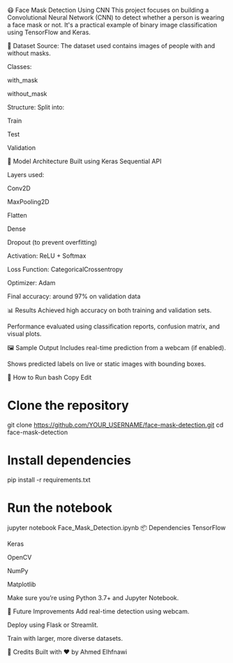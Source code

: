 😷 Face Mask Detection Using CNN
This project focuses on building a Convolutional Neural Network (CNN) to detect whether a person is wearing a face mask or not. It's a practical example of binary image classification using TensorFlow and Keras.

📁 Dataset
Source: The dataset used contains images of people with and without masks.

Classes:

with_mask

without_mask

Structure: Split into:

Train

Test

Validation

🧠 Model Architecture
Built using Keras Sequential API

Layers used:

Conv2D

MaxPooling2D

Flatten

Dense

Dropout (to prevent overfitting)

Activation: ReLU + Softmax

Loss Function: CategoricalCrossentropy

Optimizer: Adam

Final accuracy: around 97% on validation data

📊 Results
Achieved high accuracy on both training and validation sets.

Performance evaluated using classification reports, confusion matrix, and visual plots.

🖼️ Sample Output
Includes real-time prediction from a webcam (if enabled).

Shows predicted labels on live or static images with bounding boxes.

🚀 How to Run
bash
Copy
Edit
# Clone the repository
git clone https://github.com/YOUR_USERNAME/face-mask-detection.git
cd face-mask-detection

# Install dependencies
pip install -r requirements.txt

# Run the notebook
jupyter notebook Face_Mask_Detection.ipynb
📦 Dependencies
TensorFlow

Keras

OpenCV

NumPy

Matplotlib

Make sure you’re using Python 3.7+ and Jupyter Notebook.

🤖 Future Improvements
Add real-time detection using webcam.

Deploy using Flask or Streamlit.

Train with larger, more diverse datasets.

🙌 Credits
Built with ❤️ by Ahmed Elhfnawi
